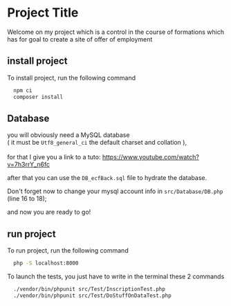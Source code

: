 
# Project Title

Welcome on my project which is a control in the course of formations which has for goal to create a site of offer of employment


## install project

To install project, run the following command

```bash
  npm ci
  composer install
```

## Database
you will obviously need a MySQL database <br>
( it must be `Utf8_general_ci` the default charset and collation ),<br><br>
for that I give you a link to a tuto: 
https://www.youtube.com/watch?v=7h3rrY_n6fc

after that you can use the `DB_ecfBack.sql` file to hydrate the database.

Don't forget now to change your mysql account info in `src/Database/DB.php` (line 16 to 18);

and now you are ready to go!

## run project

To run project, run the following command

```bash
  php -S localhost:8000
```

To launch the tests, you just have to write in the terminal these 2 commands
```bash
  ./vendor/bin/phpunit src/Test/InscriptionTest.php
  ./vendor/bin/phpunit src/Test/DoStuffOnDataTest.php
```


